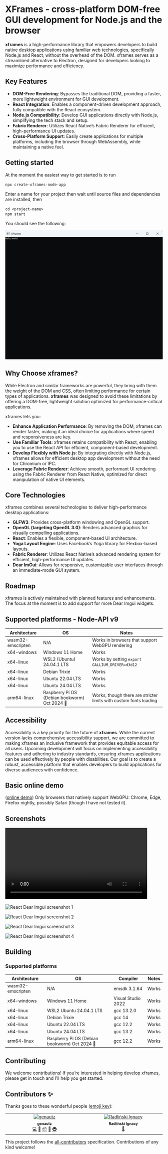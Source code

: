 # XFrames - cross-platform DOM-free GUI development for Node.js and the browser

**xframes** is a high-performance library that empowers developers to build native desktop applications using familiar web technologies, specifically Node.js and React, without the overhead of the DOM. xframes serves as a streamlined alternative to Electron, designed for developers looking to maximize performance and efficiency. 

## Key Features

- **DOM-Free Rendering**: Bypasses the traditional DOM, providing a faster, more lightweight environment for GUI development.
- **React Integration**: Enables a component-driven development approach, fully compatible with the React ecosystem.
- **Node.js Compatibility**: Develop GUI applications directly with Node.js, simplifying the tech stack and setup.
- **Fabric Renderer**: Utilizes React Native’s Fabric Renderer for efficient, high-performance UI updates.
- **Cross-Platform Support**: Easily create applications for multiple platforms, including the browser through WebAssembly, while maintaining a native feel.

## Getting started

At the moment the easiest way to get started is to run

```
npx create-xframes-node-app
```

Enter a name for your project then wait until source files and dependencies are installed, then

```
cd <project-name>
npm start
```

You should see the following: 

![alt text](screenshots/dear-imgui/create-xframes-node-hello-world.png)

## Why Choose xframes?

While Electron and similar frameworks are powerful, they bring with them the weight of the DOM and CSS, often limiting performance for certain types of applications. **xframes** was designed to avoid these limitations by offering a DOM-free, lightweight solution optimized for performance-critical applications. 

xframes lets you:

- **Enhance Application Performance**: By removing the DOM, xframes can render faster, making it an ideal choice for applications where speed and responsiveness are key.
- **Use Familiar Tools**: xframes retains compatibility with React, enabling you to use the React API for efficient, component-based development.
- **Develop Flexibly with Node.js**: By integrating directly with Node.js, xframes allows for efficient desktop app development without the need for Chromium or IPC.
- **Leverage Fabric Renderer**: Achieve smooth, performant UI rendering using the Fabric Renderer from React Native, optimized for direct manipulation of native UI elements.

## Core Technologies

xframes combines several technologies to deliver high-performance desktop applications:

- **GLFW3**: Provides cross-platform windowing and OpenGL support.
- **OpenGL (targeting OpenGL 3.0)**: Renders advanced graphics for visually compelling applications.
- **React**: Enables a flexible, component-based UI architecture.
- **Yoga Layout Engine**: Uses Facebook’s Yoga library for Flexbox-based layouts.
- **Fabric Renderer**: Utilizes React Native’s advanced rendering system for efficient, high-performance UI updates. 
- **Dear ImGui**: Allows for responsive, customizable user interfaces through an immediate-mode GUI system.

## Roadmap

xframes is actively maintained with planned features and enhancements. The focus at the moment is to add support for more Dear Imgui widgets.


## Supported platforms - Node-API v9

| Architecture      | OS                                           |  Notes                                                             |  
| ----------------- | -------------------------------------------- |  ----------------------------------------------------------------- |
| wasm32-emscripten | N/A                                          |  Works in browsers that support WebGPU rendering                   |
| x64-windows       | Windows 11 Home                              |  Works                                                             |
| x64-linux         | WSL2 (Ubuntu) 24.04.1 LTS                    |  Works by setting `export GALLIUM_DRIVER=d3d12`                    |
| x64-linux         | Debian Trixie                                |  Works                                                             |
| x64-linux         | Ubuntu 22.04 LTS                             |  Works                                                             |
| x64-linux         | Ubuntu 24.04 LTS                             |  Works                                                             |
| arm64-linux       | Raspberry Pi OS (Debian bookworm) Oct 2024   |  Works, though there are stricter limits with custom fonts loading |

## Accessibility

Accessibility is a key priority for the future of **xframes**. While the current version lacks comprehensive accessibility support, we are committed to making xframes an inclusive framework that provides equitable access for all users. Upcoming development will focus on implementing accessibility features and adhering to industry standards, ensuring xframes applications can be used effectively by people with disabilities. Our goal is to create a robust, accessible platform that enables developers to build applications for diverse audiences with confidence.

## Basic online demo

([online demo](https://andreamancuso.github.io/react-wasm/dear-imgui)) Only browsers that natively support WebGPU: Chrome, Edge, Firefox nightly, possibly Safari (though I have not tested it).

## Screenshots

<video src='https://github.com/user-attachments/assets/61fbc418-a419-4bdc-8202-50ff16c5ee56' style="width:90%"></video>

![React Dear Imgui screenshot 1](https://github.com/user-attachments/assets/1512b95f-640d-4555-8a4b-57ad08119876)

![React Dear Imgui screenshot 2](https://github.com/user-attachments/assets/1a9b8ae9-d529-45af-ab7b-7e173799136f)

![React Dear Imgui screenshot 3](/screenshots/dear-imgui/screenshot-react-wasm-dear-imgui-sample-code.png?raw=true)

![React Dear Imgui screenshot 4](https://github.com/user-attachments/assets/0859f067-304b-4078-a6d3-cf17a51386f7)

## Building

### Supported platforms

| Architecture      | OS                                           | Compiler           | Notes |  
| ----------------- | -------------------------------------------- | ------------------ | ----- |
| wasm32-emscripten | N/A                                          | emsdk 3.1.64       | Works |
| x64-windows       | Windows 11 Home                              | Visual Studio 2022 | Works |
| x64-linux         | WSL2 Ubuntu 24.04.1 LTS                      | gcc 13.2.0         | Works |
| x64-linux         | Debian Trixie                                | gcc 14             | Works |
| x64-linux         | Ubuntu 22.04 LTS                             | gcc 12.2           | Works |
| x64-linux         | Ubuntu 24.04 LTS                             | gcc 13.2           | Works |
| arm64-linux       | Raspberry Pi OS (Debian bookworm) Oct 2024   | gcc 12.2           | Works |


## Contributing

We welcome contributions! If you’re interested in helping develop xframes, please get in touch and I'll help you get started.

## Contributors ✨

Thanks goes to these wonderful people ([emoji key](https://allcontributors.org/docs/en/emoji-key)):

<!-- ALL-CONTRIBUTORS-LIST:START - Do not remove or modify this section -->
<!-- prettier-ignore-start -->
<!-- markdownlint-disable -->
<table>
  <tbody>
    <tr>
      <td align="center" valign="top" width="14.28%"><a href="https://github.com/genautz"><img src="https://avatars.githubusercontent.com/u/89743955?v=4?s=100" width="100px;" alt="genautz"/><br /><sub><b>genautz</b></sub></a><br /><a href="https://github.com/andreamancuso/react-wasm/commits?author=genautz" title="Code">💻</a> <a href="https://github.com/andreamancuso/react-wasm/commits?author=genautz" title="Documentation">📖</a> <a href="#platform-genautz" title="Packaging/porting to new platform">📦</a> <a href="#tool-genautz" title="Tools">🔧</a> <a href="#infra-genautz" title="Infrastructure (Hosting, Build-Tools, etc)">🚇</a></td>
      <td align="center" valign="top" width="14.28%"><a href="https://github.com/radlinskii"><img src="https://avatars.githubusercontent.com/u/26116041?v=4?s=100" width="100px;" alt="Radliński Ignacy"/><br /><sub><b>Radliński Ignacy</b></sub></a><br /><a href="#userTesting-radlinskii" title="User Testing">📓</a></td>
    </tr>
  </tbody>
</table>

<!-- markdownlint-restore -->
<!-- prettier-ignore-end -->

<!-- ALL-CONTRIBUTORS-LIST:END -->

This project follows the [all-contributors](https://github.com/all-contributors/all-contributors) specification. Contributions of any kind welcome!
